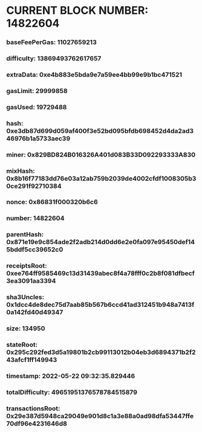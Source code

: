 # CURRENT BLOCK NUMBER: 14822604

### baseFeePerGas: 11027659213
### difficulty: 13869493762617657
### extraData: 0xe4b883e5bda9e7a59ee4bb99e9b1bc471521
### gasLimit: 29999858
### gasUsed: 19729488
### hash: 0xe3db87d699d059af400f3e52bd095bfdb698452d4da2ad346976b1a5733aec39
### miner: 0x829BD824B016326A401d083B33D092293333A830
### mixHash: 0x8b16f77183dd76e03a12ab759b2039de4002cfdf1008305b30ce291f92710384
### nonce: 0x86831f000320b6c6
### number: 14822604
### parentHash: 0x871e19e9c854ade2f2adb214d0dd6e2e0fa097e95450def145bddf5cc39652c0
### receiptsRoot: 0xee764ff9585469c13d31439abec8f4a78fff0c2b8f081dfbecf3ea3091aa3394
### sha3Uncles: 0x1dcc4de8dec75d7aab85b567b6ccd41ad312451b948a7413f0a142fd40d49347
### size: 134950
### stateRoot: 0x295c292fed3d5a19801b2cb99113012b04eb3d6894371b2f243afcf1ff149943
### timestamp: 2022-05-22 09:32:35.829446
### totalDifficulty: 49651951376578784515879
### transactionsRoot: 0x29e387d5948ca29049e901d8c1a3e88a0ad98dfa53447ffe70df96e4231646d8
